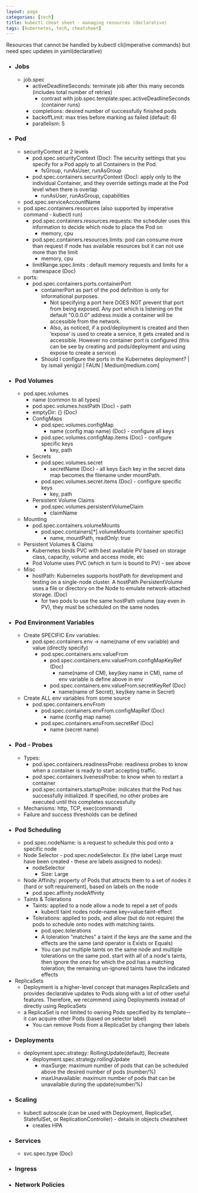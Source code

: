 ```yaml
---
layout: page
categories: [tech]
title: kubectl cheat sheet - managing resources (declarative)
tags: [kubernetes, tech, cheatsheet]
---
```


Resources that cannot be handled by kubectl cli(imperative commands) but need spec updates in yaml(declarative)
* ### Jobs
    * job.spec
        * activeDeadlineSeconds: terminate job after this many seconds (includes total number of retries)
            * contrast with job.spec.template.spec.activeDeadlineSeconds (container runs)
        * completions: desired number of successfully finished pods
        * backoffLimit: max tries before marking as failed (default: 6)
        * parallelism: 5
* ### Pod
    * securityContext at 2 levels
        * pod.spec.securityContext (Doc): The security settings that you specify for a Pod apply to all Containers in the Pod.
            * fsGroup, runAsUser, runAsGroup
        * pod.spec.containers.securityContext (Doc): apply only to the individual Container, and they override settings made at the Pod level when there is overlap
            * runAsUser, runAsGroup, capabilities
    * pod.spec.serviceAccountName
    * pod.spec.containers.resources (also supported by imperative command - kubectl run)
        * pod.spec.containers.resources.requests: the scheduler uses this information to decide which node to place the Pod on
            * memory, cpu
        * pod.spec.containers.resources.limits: pod can consume more than request if node has available resources but it can not use more than the limit
            * memory, cpu
        * limitRange.spec.limits : default memory requests and limits for a namespace (Doc)
    * ports:
        * pod.spec.containers.ports.containerPort
            * containerPort as part of the pod definition is only for informational purposes.
                * Not specifying a port here DOES NOT prevent that port from being exposed. Any port which is listening on the default "0.0.0.0" address inside a container will be accessible from the network. 
                * Also, as noticed, if a pod/deployment is created and then ‘expose’ is used to create a service, it gets created and is accessible. However no container port is configured (this can be see by creating and pods/deployment and using expose to create a service)
            * Should I configure the ports in the Kubernetes deployment? | by ismail yenigül | FAUN | Medium[medium.com]  
* ### Pod Volumes
    * pod.spec.volumes
        * name (common to all types)
        * pod.spec.volumes.hostPath (Doc) - path
        * emptyDir: {} (Doc)
        * ConfigMaps
            * pod.spec.volumes.configMap
                * name  (config map name) (Doc) - configure all keys 
            * pod.spec.volumes.configMap.items (Doc) - configure specific keys 
                * key, path
        * Secrets
            * pod.spec.volumes.secret
                * secretName (Doc) - all keys Each key in the secret data map becomes the filename under mountPath.
            * pod.spec.volumes.secret.items (Doc) - configure specific keys
                * key, path
        * Persistent Volume Claims
            * pod.spec.volumes.persistentVolumeClaim
                * claimName
    * Mounting
        * pod.spec.containers.volumeMounts
            * pod.spec.containers[*].volumeMounts (container specific)
                * name, mountPath, readOnly: true
    * Persistent Volumes & Claims
        * Kubernetes binds PVC with best available PV based on storage class, capacity, volume and access mode, etc
        * Pod Volume uses PVC (which in turn is bound to PV) - see above
    * Misc
        * hostPath: Kubernetes supports hostPath for development and testing on a single-node cluster. A hostPath PersistentVolume uses a file or directory on the Node to emulate network-attached storage. (Doc)
            * for two pods to use the same hostPath volume (say even in PV), they must be scheduled on the same nodes
* ### Pod Environment Variables
    * Create SPECIFIC Env variables: 
        * pod.spec.containers.env -> name(name of env variable) and value (directly specify)
            * pod.spec.containers.env.valueFrom
                * pod.spec.containers.env.valueFrom.configMapKeyRef (Doc)
                    * name(name of CM), key(key name in CM), name of env variable is define above in env
                * pod.spec.containers.env.valueFrom.secretKeyRef (Doc)
                    * name(name of Secret), key(key name in Secret)
    * Create ALL env variables from some source
        * pod.spec.containers.envFrom
            * pod.spec.containers.envFrom.configMapRef (Doc)
                * name (config map name)
            * pod.spec.containers.envFrom.secretRef (Doc)
                * name (secret name)
* ### Pod - Probes
    * Types:
        * pod.spec.containers.readinessProbe: readiness probes to know when a container is ready to start accepting traffic. 
        * pod.spec.containers.livenessProbe: to know when to restart a container
        * pod.spec.containers.startupProbe: indicates that the Pod has successfully initialized. If specified, no other probes are executed until this completes successfully
    * Mechanisms: http, TCP, exec(command)
    * Failure and success thresholds can be defined
* ### Pod Scheduling
    * pod.spec.nodeName: is a request to schedule this pod onto a specific node
    * Node Selector - pod.spec.nodeSelector. Ex (the label Large must have been created - these are labels assigned to nodes): 
        * nodeSelector
            * Size: Large
    * Node Affinity: property of Pods that attracts them to a set of nodes it (hard or soft requirement), based on labels on the node
        * pod.spec.affinity.nodeAffinity
    * Taints & Tolerations
        * Taints: applied to a node allow a node to repel a set of pods
            * kubectl taint nodes node-name key=value:taint-effect
        * Tolerations: applied to pods, and allow (but do not require) the pods to schedule onto nodes with matching taints.
            * pod.spec.tolerations
            * A toleration "matches" a taint if the keys are the same and the effects are the same (and operator is Exists or Equals)
            * You can put multiple taints on the same node and multiple tolerations on the same pod. start with all of a node's taints, then ignore the ones for which the pod has a matching toleration; the remaining un-ignored taints have the indicated effects
* ReplicaSets
    * Deployment is a higher-level concept that manages ReplicaSets and provides declarative updates to Pods along with a lot of other useful features. Therefore, we recommend using Deployments instead of directly using ReplicaSets
    * a ReplicaSet is not limited to owning Pods specified by its template-- it can acquire other Pods (based on selector label)
        * You can remove Pods from a ReplicaSet by changing their labels
* ### Deployments
    * deployment.spec.strategy: RollingUpdate(default), Recreate
        * deployment.spec.strategy.rollingUpdate
            * maxSurge: maximum number of pods that can be scheduled above the desired number of pods (number/%)
            * maxUnavailable: maximum number of pods that can be unavailable during the update(number/%)
* ### Scaling
    * kubectl autoscale (can be used with Deployment, ReplicaSet, StatefulSet, or ReplicationController) - details in objects cheatsheet
        * creates HPA
* ### Services
    * svc.spec.type (Doc) 
* ### Ingress
* ### Network Policies
